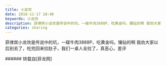 ```yaml
---
title: 小龙坎
date: 2018-11-17 18:48
keywords: 小龙坎
description: 菲律宾小龙坎是传说中的坑，一碟牛肉3888P，吃黄金吗，镶钻的啊 我劝大家以后别去了，吃完回来拉肚子，我们一桌人全拉了，真恶心，差评
categories: sharing
---
```

<td class="t_f" id="postmessage_2299176">

菲律宾小龙坎是传说中的坑，一碟牛肉3888P，吃黄金吗，镶钻的啊 我劝大家以后别去了，吃完回来拉肚子，我们一桌人全拉了，真恶心，差评<br/>
</td>
###### 转载自[菲龙网]